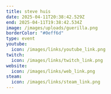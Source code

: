 ```yaml
---
title: steve huis
date: 2025-04-11T20:38:42.529Z
end: 2025-04-11T19:38:42.534Z
image: /images/uploads/guerilla.png
borderColor: "#0eff6d"
type: event
youtube:
  icon: /images/links/youtube_link.png
twitch:
  icon: /images/links/twitch_link.png
website:
  icon: /images/links/web_link.png
steam:
  icon: /images/links/steam_link.png
---
```

